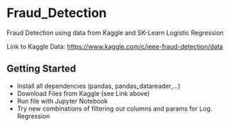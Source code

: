 # Fraud_Detection
Fraud Detection using data from Kaggle and SK-Learn Logistic Regression

Link to Kaggle Data: 
https://www.kaggle.com/c/ieee-fraud-detection/data

## Getting Started
  - Install all dependencies (pandas, pandas_datareader,...)
  - Download Files from Kaggle (see Link above)
  - Run file with Jupyter Notebook
  - Try new combinations of filtering out columns and params for Log. Regression

